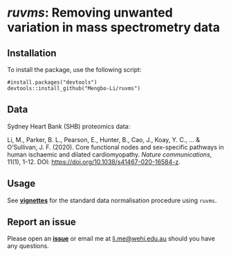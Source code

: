# *ruvms*: Removing unwanted variation in mass spectrometry data

## Installation
To install the package, use the following script:

```
#install.packages("devtools")
devtools::install_github("Mengbo-Li/ruvms")
```

## Data

Sydney Heart Bank (SHB) proteomics data: 

Li, M., Parker, B. L., Pearson, E., Hunter, B., Cao, J., Koay, Y. C., ... & 
O’Sullivan, J. F. (2020). Core functional nodes and sex-specific pathways in 
human ischaemic and dilated cardiomyopathy. *Nature communications*, 11(1), 
1-12. DOI: https://doi.org/10.1038/s41467-020-16584-z. 

## Usage

See [**vignettes**](https://mengbo-li.github.io/ruvms/) for the standard data 
normalisation procedure using `ruvms`. 

## Report an issue

Please open an 
[**issue**](https://github.com/Mengbo-Li/ruvms/issues) or email me at
li.me@wehi.edu.au should you have any questions. 
